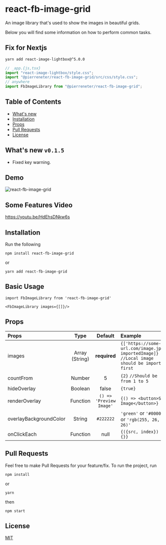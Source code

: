 # react-fb-image-grid

An image library that's used to show the images in beautiful grids.

Below you will find some information on how to perform common tasks.<br>

## Fix for Nextjs

```bash
yarn add react-image-lightbox@^5.0.0
```

```js
// _app.{js,tsx}
import "react-image-lightbox/style.css";
import "@pierreneter/react-fb-image-grid/src/css/style.css";
// anywhere
import FbImageLibrary from "@pierreneter/react-fb-image-grid";
```

## Table of Contents

- [What's new](#whats-new)
- [Installation](#installation)
- [Props](#props)
- [Pull Requests](#pr)
- [License](#license)

## What's new `v0.1.5`

- Fixed key warning.

## Demo

![react-fb-image-grid](https://media.giphy.com/media/g04KayLmHrF5hqXzf6/giphy.gif)

## Some Features Video

https://youtu.be/HdEhsDNkw6s

## Installation

Run the following

```
npm install react-fb-image-grid
```

or

```
yarn add react-fb-image-grid
```

## Basic Usage

```
import FbImageLibrary from 'react-fb-image-grid'

<FbImageLibrary images={[]}/>
```

## Props

| Props                  |      Type      |         Default         | Example                                                                                        |
| :--------------------- | :------------: | :---------------------: | :--------------------------------------------------------------------------------------------- |
| images                 | Array (String) |      **required**       | `{['https://some-url.com/image.jpg', importedImage]}` `//Local image should be imported first` |
| countFrom              |     Number     |            5            | `{2}` `//Should be from 1 to 5`                                                                |
| hideOverlay            |    Boolean     |          false          | `{true}`                                                                                       |
| renderOverlay          |    Function    | `() => 'Preview Image'` | `{() => <button>Show Image</button>}`                                                          |
| overlayBackgroundColor |     String     |        `#222222`        | `'green'` or `'#000000'` or `'rgb(255, 26, 26)'`                                               |
| onClickEach            |    Function    |          null           | `{({src, index}) => {}}`                                                                       |

## Pull Requests

Feel free to make Pull Requests for your feature/fix.
To run the project, run

```
npm install
```

or

```
yarn
```

then

```
npm start
```

## License

[MIT](./LICENSE)
